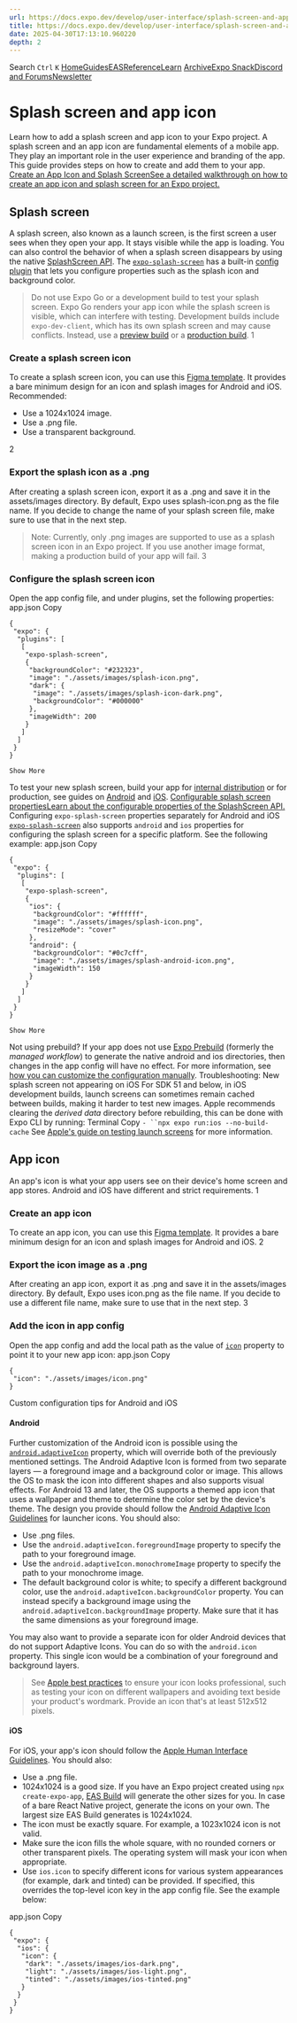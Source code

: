 ```yaml
---
url: https://docs.expo.dev/develop/user-interface/splash-screen-and-app-icon
title: https://docs.expo.dev/develop/user-interface/splash-screen-and-app-icon
date: 2025-04-30T17:13:10.960220
depth: 2
---
```


Search
`Ctrl` `K`
[Home](https://docs.expo.dev/)[Guides](https://docs.expo.dev/guides/overview)[EAS](https://docs.expo.dev/eas)[Reference](https://docs.expo.dev/versions/latest)[Learn](https://docs.expo.dev/tutorial/overview)
[Archive](https://docs.expo.dev/archive)[Expo Snack](https://snack.expo.dev)[Discord and Forums](https://chat.expo.dev)[Newsletter](https://expo.dev/mailing-list/signup)
# Splash screen and app icon
Learn how to add a splash screen and app icon to your Expo project.
A splash screen and an app icon are fundamental elements of a mobile app. They play an important role in the user experience and branding of the app. This guide provides steps on how to create and add them to your app.
[Create an App Icon and Splash ScreenSee a detailed walkthrough on how to create an app icon and splash screen for an Expo project.](https://www.youtube.com/watch?v=3Bsw8a1BJoQ)
## Splash screen
A splash screen, also known as a launch screen, is the first screen a user sees when they open your app. It stays visible while the app is loading. You can also control the behavior of when a splash screen disappears by using the native [SplashScreen API](https://docs.expo.dev/versions/latest/sdk/splash-screen).
The [`expo-splash-screen`](https://docs.expo.dev/versions/latest/sdk/splash-screen) has a built-in [config plugin](https://docs.expo.dev/config-plugins/introduction) that lets you configure properties such as the splash icon and background color.
> Do not use Expo Go or a development build to test your splash screen. Expo Go renders your app icon while the splash screen is visible, which can interfere with testing. Development builds include `expo-dev-client`, which has its own splash screen and may cause conflicts. Instead, use a [preview build](https://docs.expo.dev/build/eas-json#preview-builds) or a [production build](https://docs.expo.dev/build/eas-json#production-builds).
1
### Create a splash screen icon
To create a splash screen icon, you can use this [Figma template](https://www.figma.com/community/file/1466490409418563617). It provides a bare minimum design for an icon and splash images for Android and iOS.
Recommended:
  * Use a 1024x1024 image.
  * Use a .png file.
  * Use a transparent background.


2
### Export the splash icon as a .png
After creating a splash screen icon, export it as a .png and save it in the assets/images directory. By default, Expo uses splash-icon.png as the file name. If you decide to change the name of your splash screen file, make sure to use that in the next step.
> Note: Currently, only .png images are supported to use as a splash screen icon in an Expo project. If you use another image format, making a production build of your app will fail.
3
### Configure the splash screen icon
Open the app config file, and under plugins, set the following properties:
app.json
Copy
```
{
 "expo": {
  "plugins": [
   [
    "expo-splash-screen",
    {
     "backgroundColor": "#232323",
     "image": "./assets/images/splash-icon.png",
     "dark": {
      "image": "./assets/images/splash-icon-dark.png",
      "backgroundColor": "#000000"
     },
     "imageWidth": 200
    }
   ]
  ]
 }
}

Show More

```

To test your new splash screen, build your app for [internal distribution](https://docs.expo.dev/tutorial/eas/internal-distribution-builds) or for production, see guides on [Android](https://docs.expo.dev/tutorial/eas/android-production-build) and [iOS](https://docs.expo.dev/tutorial/eas/ios-production-build).
[Configurable splash screen propertiesLearn about the configurable properties of the SplashScreen API.](https://docs.expo.dev/versions/latest/sdk/splash-screen#configurable-properties)
Configuring `expo-splash-screen` properties separately for Android and iOS
[`expo-splash-screen`](https://docs.expo.dev/versions/latest/sdk/splash-screen) also supports `android` and `ios` properties for configuring the splash screen for a specific platform. See the following example:
app.json
Copy
```
{
 "expo": {
  "plugins": [
   [
    "expo-splash-screen",
    {
     "ios": {
      "backgroundColor": "#ffffff",
      "image": "./assets/images/splash-icon.png",
      "resizeMode": "cover"
     },
     "android": {
      "backgroundColor": "#0c7cff",
      "image": "./assets/images/splash-android-icon.png",
      "imageWidth": 150
     }
    }
   ]
  ]
 }
}

Show More

```

Not using prebuild?
If your app does not use [Expo Prebuild](https://docs.expo.dev/workflow/prebuild) (formerly the _managed workflow_) to generate the native android and ios directories, then changes in the app config will have no effect. For more information, see [how you can customize the configuration manually](https://github.com/expo/expo/tree/main/packages/expo-splash-screen#-installation-in-bare-react-native-projects).
Troubleshooting: New splash screen not appearing on iOS
For SDK 51 and below, in iOS development builds, launch screens can sometimes remain cached between builds, making it harder to test new images. Apple recommends clearing the _derived data_ directory before rebuilding, this can be done with Expo CLI by running:
Terminal
Copy
`- ``npx expo run:ios --no-build-cache`
See [Apple's guide on testing launch screens](https://developer.apple.com/documentation/technotes/tn3118-debugging-your-apps-launch-screen) for more information.
## App icon
An app's icon is what your app users see on their device's home screen and app stores. Android and iOS have different and strict requirements.
1
### Create an app icon
To create an app icon, you can use this [Figma template](https://www.figma.com/community/file/1466490409418563617). It provides a bare minimum design for an icon and splash images for Android and iOS.
2
### Export the icon image as a .png
After creating an app icon, export it as .png and save it in the assets/images directory. By default, Expo uses icon.png as the file name. If you decide to use a different file name, make sure to use that in the next step.
3
### Add the icon in app config
Open the app config and add the local path as the value of [`icon`](https://docs.expo.dev/versions/latest/config/app#icon) property to point it to your new app icon:
app.json
Copy
```
{
 "icon": "./assets/images/icon.png"
}

```

Custom configuration tips for Android and iOS
#### Android
Further customization of the Android icon is possible using the [`android.adaptiveIcon`](https://docs.expo.dev/versions/latest/config/app#adaptiveicon) property, which will override both of the previously mentioned settings.
The Android Adaptive Icon is formed from two separate layers — a foreground image and a background color or image. This allows the OS to mask the icon into different shapes and also supports visual effects. For Android 13 and later, the OS supports a themed app icon that uses a wallpaper and theme to determine the color set by the device's theme.
The design you provide should follow the [Android Adaptive Icon Guidelines](https://developer.android.com/develop/ui/views/launch/icon_design_adaptive) for launcher icons. You should also:
  * Use .png files.
  * Use the `android.adaptiveIcon.foregroundImage` property to specify the path to your foreground image.
  * Use the `android.adaptiveIcon.monochromeImage` property to specify the path to your monochrome image.
  * The default background color is white; to specify a different background color, use the `android.adaptiveIcon.backgroundColor` property. You can instead specify a background image using the `android.adaptiveIcon.backgroundImage` property. Make sure that it has the same dimensions as your foreground image.


You may also want to provide a separate icon for older Android devices that do not support Adaptive Icons. You can do so with the `android.icon` property. This single icon would be a combination of your foreground and background layers.
> See [Apple best practices](https://developer.apple.com/design/human-interface-guidelines/app-icons/#Best-practices) to ensure your icon looks professional, such as testing your icon on different wallpapers and avoiding text beside your product's wordmark. Provide an icon that's at least 512x512 pixels.
#### iOS
For iOS, your app's icon should follow the [Apple Human Interface Guidelines](https://developer.apple.com/design/human-interface-guidelines/app-icons/). You should also:
  * Use a .png file.
  * 1024x1024 is a good size. If you have an Expo project created using `npx create-expo-app`, [EAS Build](https://docs.expo.dev/build/setup) will generate the other sizes for you. In case of a bare React Native project, generate the icons on your own. The largest size EAS Build generates is 1024x1024.
  * The icon must be exactly square. For example, a 1023x1024 icon is not valid.
  * Make sure the icon fills the whole square, with no rounded corners or other transparent pixels. The operating system will mask your icon when appropriate.
  * Use `ios.icon` to specify different icons for various system appearances (for example, dark and tinted) can be provided. If specified, this overrides the top-level icon key in the app config file. See the example below:


app.json
Copy
```
{
 "expo": {
  "ios": {
   "icon": {
    "dark": "./assets/images/ios-dark.png",
    "light": "./assets/images/ios-light.png",
    "tinted": "./assets/images/ios-tinted.png"
   }
  }
 }
}

```


